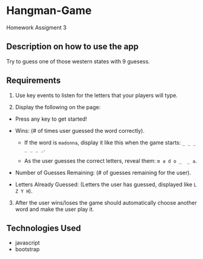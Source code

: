 # Hangman-Game
Homework Assigment 3


## Description on how to use the app

Try to guess one of those western states with 9 guesess.

## Requirements
1. Use key events to listen for the letters that your players will type.

2. Display the following on the page:

  * Press any key to get started!

  * Wins: (# of times user guessed the word correctly).

    * If the word is `madonna`, display it like this when the game starts: `_ _ _ _ _ _ _`.

    * As the user guesses the correct letters, reveal them: `m a d o _  _ a`.

  * Number of Guesses Remaining: (# of guesses remaining for the user).

  * Letters Already Guessed: (Letters the user has guessed, displayed like `L Z Y H`).

3. After the user wins/loses the game should automatically choose another word and make the user play it.


## Technologies Used
- javascript
- bootstrap

